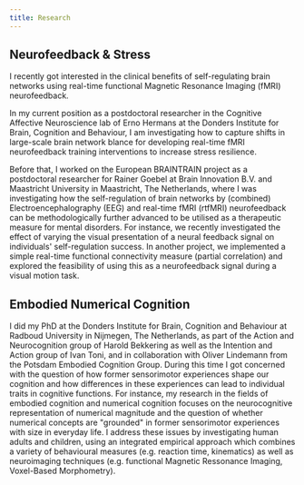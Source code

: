 ```yaml
---
title: Research
---
```


## Neurofeedback & Stress
I recently got interested in the clinical benefits of self-regulating brain
networks using real-time functional Magnetic Resonance Imaging (fMRI)
neurofeedback.

In my current position as a postdoctoral researcher in the Cognitive Affective
Neuroscience lab of Erno Hermans at the Donders Institute for Brain, Cognition
and Behaviour, I am investigating how to capture shifts in large-scale brain
network blance for developing real-time fMRI neurofeedback training
interventions to increase stress resilience.

Before that, I worked on the European BRAINTRAIN project as a postdoctoral
researcher for Rainer Goebel at Brain Innovation B.V. and Maastricht University
in Maastricht, The Netherlands, where I was investigating how the
self-regulation of brain networks by (combined) Electroencephalography (EEG)
and real-time fMRI (rtfMRI) neurofeedback can be methodologically further
advanced to be utilised as a therapeutic measure for mental disorders. For
instance, we recently investigated the effect of varying the visual
presentation of a neural feedback signal on individuals' self-regulation
success. In another project, we implemented a simple real-time functional
connectivity measure (partial correlation) and explored the feasibility of
using this as a neurofeedback signal during a visual motion task.

## Embodied Numerical Cognition
I did my PhD at the Donders Institute for Brain, Cognition and Behaviour at
Radboud University in Nijmegen, The Netherlands, as part of the Action and
Neurocognition group of Harold Bekkering as well as the Intention and Action
group of Ivan Toni, and in collaboration with Oliver Lindemann from the Potsdam
Embodied Cognition Group. During this time I got concerned with the question of
how former sensorimotor experiences shape our cognition and how differences in
these experiences can lead to individual traits in cognitive functions. For
instance, my research in the fields of embodied cognition and numerical
cognition focuses on the neurocognitive representation of numerical magnitude
and the question of whether numerical concepts are "grounded" in former
sensorimotor experiences with size in everyday life. I address these issues by
investigating human adults and children, using an integrated empirical approach
which combines a variety of behavioural measures (e.g. reaction time,
kinematics) as well as neuroimaging techniques (e.g. functional Magnetic
Ressonance Imaging, Voxel-Based Morphometry).
